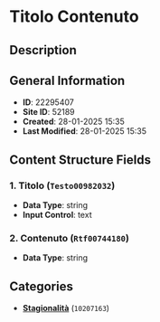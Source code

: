 # Titolo Contenuto

## Description

## General Information
- **ID**: 22295407
- **Site ID**: 52189
- **Created**: 28-01-2025 15:35
- **Last Modified**: 28-01-2025 15:35

## Content Structure Fields
### 1. Titolo (`Testo00982032`) 
- **Data Type**: string
- **Input Control**: text

### 2. Contenuto (`Rtf00744180`) 
- **Data Type**: string

## Categories
- **[Stagionalità](../../categories/stagionalità.md)** (`10207163`) 
